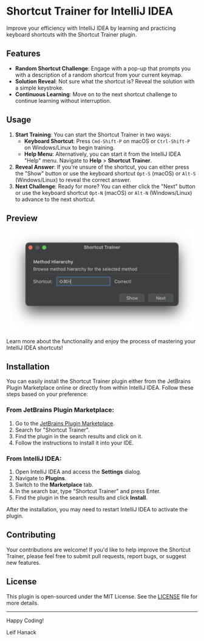 # Shortcut Trainer for IntelliJ IDEA

Improve your efficiency with IntelliJ IDEA by learning and practicing keyboard shortcuts with the Shortcut Trainer plugin.

## Features

- **Random Shortcut Challenge**: Engage with a pop-up that prompts you with a description of a random shortcut from your current keymap.
- **Solution Reveal**: Not sure what the shortcut is? Reveal the solution with a simple keystroke.
- **Continuous Learning**: Move on to the next shortcut challenge to continue learning without interruption.

## Usage

1. **Start Training**: You can start the Shortcut Trainer in two ways:
    - **Keyboard Shortcut**: Press `Cmd-Shift-P` on macOS or `Ctrl-Shift-P` on Windows/Linux to begin training.
    - **Help Menu**: Alternatively, you can start it from the IntelliJ IDEA "Help" menu. Navigate to **Help** > **Shortcut Trainer**.
2. **Reveal Answer**: If you're unsure of the shortcut, you can either press the "Show" button or use the keyboard shortcut `Opt-S` (macOS) or `Alt-S` (Windows/Linux) to reveal the correct answer.
3. **Next Challenge**: Ready for more? You can either click the "Next" button or use the keyboard shortcut `Opt-N` (macOS) or `Alt-N` (Windows/Linux) to advance to the next shortcut.


## Preview

![Shortcut Trainer Preview](shortcut-trainer.png)

Learn more about the functionality and enjoy the process of mastering your IntelliJ IDEA shortcuts!

## Installation

You can easily install the Shortcut Trainer plugin either from the JetBrains Plugin Marketplace online or directly from within IntelliJ IDEA. Follow these steps based on your preference:

### From JetBrains Plugin Marketplace:

1. Go to the [JetBrains Plugin Marketplace](https://plugins.jetbrains.com).
2. Search for "Shortcut Trainer".
3. Find the plugin in the search results and click on it.
4. Follow the instructions to install it into your IDE.

### From IntelliJ IDEA:

1. Open IntelliJ IDEA and access the **Settings** dialog.
2. Navigate to **Plugins**.
3. Switch to the **Marketplace** tab.
4. In the search bar, type "Shortcut Trainer" and press Enter.
5. Find the plugin in the search results and click **Install**.

After the installation, you may need to restart IntelliJ IDEA to activate the plugin.

## Contributing

Your contributions are welcome! If you'd like to help improve the Shortcut Trainer, please feel free to submit pull requests, report bugs, or suggest new features.

## License

This plugin is open-sourced under the MIT License. See the [LICENSE](LICENSE.md) file for more details.

---

Happy Coding!

Leif Hanack
